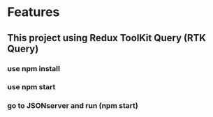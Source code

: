 
# Features

## This project using Redux ToolKit Query (RTK Query)

### use npm install 
### use npm start
### go to JSONserver and run (npm start)

